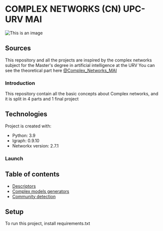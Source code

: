 # COMPLEX NETWORKS (CN) UPC- URV MAI
![This is an image](https://myoctocat.com/assets/images/base-octocat.svg)

## Sources
This repository and all the projects are inspired by the complex networks subject for the Master's degree in artificial intelligence at the URV
You can see the theoretical part here [@Complex_Networks_MAI](https://grateful-mochi-7fe.notion.site/CN-Complex-Networks-1bcd009e349d4dbebc63c0a1bff84e78)

### Introduction
This repository contain all the basic concepts about Complex networks, and it is split in 4 parts and 1 final project

## Technologies
Project is created with:
* Python: 3.9
* Igraph: 0.9.10
* Networkx version: 2.7.1



### Launch
## Table of contents
* [Descriptors](#1_Descriptors)
* [Complex models generators](#technologies)
* [Community detection](#setup)





## Setup
To run this project, install requirements.txt



